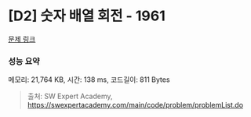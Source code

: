 # [D2] 숫자 배열 회전 - 1961 

[문제 링크](https://swexpertacademy.com/main/code/problem/problemDetail.do?contestProbId=AV5Pq-OKAVYDFAUq) 

### 성능 요약

메모리: 21,764 KB, 시간: 138 ms, 코드길이: 811 Bytes



> 출처: SW Expert Academy, https://swexpertacademy.com/main/code/problem/problemList.do